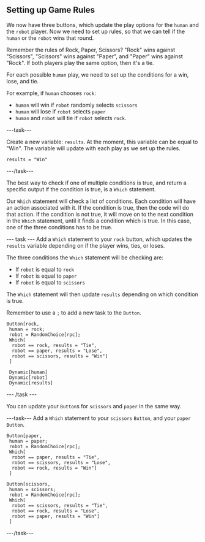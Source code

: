 ## Setting up Game Rules

We now have three buttons, which update the play options for the `human` and the `robot` player. Now we need to set up rules, so that we can tell if the `human` or the `robot` wins that round.

Remember the rules of Rock, Paper, Scissors? "Rock" wins against "Scissors", "Scissors" wins against "Paper", and "Paper" wins against "Rock". If both players play the same option, then it's a tie.

For each possible `human` play, we need to set up the conditions for a win, lose, and tie.

For example, if `human` chooses `rock`:

+ `human` will win if `robot` randomly selects `scissors`
+ `human` will lose if `robot` selects `paper`
+ `human` and `robot` will tie if `robot` selects `rock`.

---task---

Create a new variable: `results`. At the moment, this variable can be equal to "Win". The variable will update with each play as we set up the rules.

```
results = "Win"
```
---/task---

The best way to check if one of multiple conditions is true, and return a specific output if the condition is true, is a `Which` statement.

Our `Which` statement will check a list of conditions. Each condition will have an action associated with it. If the condition is true, then the code will do that action. If the condition is not true, it will move on to the next condition in the `Which` statement, until it finds a condition which is true. In this case, one of the three conditions has to be true. 

--- task ---
Add a `Which` statement to your `rock` button, which updates the `results` variable depending on if the player wins, ties, or loses.

The three conditions the `Which` statement will be checking are:

+ If `robot` is equal to `rock`
+ If `robot` is equal to `paper`
+ If `robot` is equal to `scissors`

The `Which` statement will then update `results` depending on which condition is true.

Remember to use a `;` to add a new task to the `Button`.

```
Button[rock,
 human = rock;
 robot = RandomChoice[rpc];
 Which[
  robot == rock, results = "Tie",
  robot == paper, results = "Lose",
  robot == scissors, results = "Win"]
 ] 
 
 Dynamic[human]
 Dynamic[robot]
 Dynamic[results]
 ```
--- /task ---

You can update your `Button`s for `scissors` and `paper` in the same way.

---task---
Add a `Which` statement to your `scissors` `Button`, and your `paper` `Button`.

```
Button[paper,
 human = paper;
 robot = RandomChoice[rpc];
 Which[
  robot == paper, results = "Tie",
  robot == scissors, results = "Lose",
  robot == rock, results = "Win"]
 ] 
```
```
Button[scissors,
 human = scissors;
 robot = RandomChoice[rpc];
 Which[
  robot == scissors, results = "Tie",
  robot == rock, results = "Lose",
  robot == paper, results = "Win"]
 ] 
 ```
---/task---